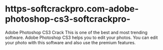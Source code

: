 # https-softcrackpro.com-adobe-photoshop-cs3-softcrackpro-
Adobe Photoshop CS3 Crack  This is one of the best and most trending software. Adobe Photoshop CS3 helps you to edit your photos. You can edit your photo with this software and also use the premium features.
